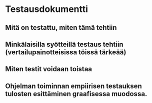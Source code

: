 # Testausdokumentti

## Mitä on testattu, miten tämä tehtiin

## Minkälaisilla syötteillä testaus tehtiin (vertailupainotteisissa töissä tärkeää)

## Miten testit voidaan toistaa

## Ohjelman toiminnan empiirisen testauksen tulosten esittäminen graafisessa muodossa.